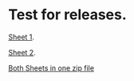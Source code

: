 Test for releases.
===

[Sheet 1](https://github.com/ehmatthes/release_test/releases/download/v0.2/blah.pdf).

[Sheet 2](https://github.com/ehmatthes/release_test/releases/download/v0.2/blah.blah.pdf).

[Both Sheets in one zip file](https://github.com/ehmatthes/release_test/releases/download/v0.2/all_sheets.zip)
